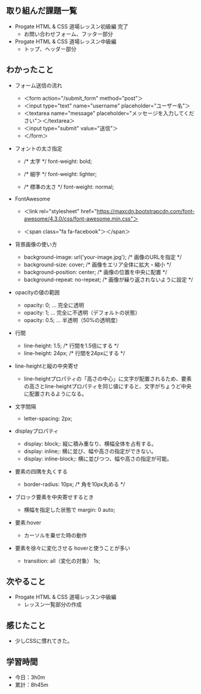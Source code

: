 ## 取り組んだ課題一覧
- Progate HTML & CSS 道場レッスン初級編 完了
    - お問い合わせフォーム、フッター部分
- Progate HTML & CSS 道場レッスン中級編
    - トップ、ヘッダー部分
## わかったこと
- フォーム送信の流れ
    - ＜form action="/submit_form" method="post"＞
    - ＜input type="text" name="username" placeholder="ユーザー名"＞
    - ＜textarea name="message" placeholder="メッセージを入力してください"＞＜/textarea＞
    - ＜input type="submit" value="送信"＞
    - ＜/form＞

- フォントの太さ指定
    - /* 太字 */ font-weight: bold;

    - /* 細字 */ font-weight: lighter;

    - /* 標準の太さ */ font-weight: normal;

 - FontAwesome
    - ＜link rel="stylesheet" href="https://maxcdn.bootstrapcdn.com/font-awesome/4.3.0/css/font-awesome.min.css"＞

    - ＜span class="fa fa-facebook"＞＜/span＞

 - 背景画像の使い方
      - background-image: url('your-image.jpg'); /* 画像のURLを指定 */
      - background-size: cover; /* 画像をエリア全体に拡大・縮小 */
      - background-position: center; /* 画像の位置を中央に配置 */
      -  background-repeat: no-repeat; /* 画像が繰り返されないように設定 */

 - opacityの値の範囲
    - opacity: 0; … 完全に透明
    - opacity: 1; … 完全に不透明（デフォルトの状態）
    - opacity: 0.5; … 半透明（50%の透明度）

 - 行間
    - line-height: 1.5; /* 行間を1.5倍にする */
    - line-height: 24px; /* 行間を24pxにする */

 - line-heightと縦の中央寄せ
    - line-heightプロパティの「高さの中心」に文字が配置されるため、要素の高さとline-heightプロパティを同じ値にすると、文字がちょうど中央に配置されるようになる。

 - 文字間隔
    - letter-spacing: 2px;

 - displayプロパティ
    - display: block;: 縦に積み重なり、横幅全体を占有する。
    - display: inline;: 横に並び、幅や高さの指定ができない。
    - display: inline-block;: 横に並びつつ、幅や高さの指定が可能。

 - 要素の四隅を丸くする
    - border-radius: 10px; /* 角を10px丸める */

 - ブロック要素を中央寄せするとき
    - 横幅を指定した状態で margin: 0 auto; 

 - 要素:hover
    - カーソルを乗せた時の動作

 - 要素を徐々に変化させる hoverと使うことが多い
    - transition: all（変化の対象） 1s;

## 次やること
- Progate HTML & CSS 道場レッスン中級編
    - レッスン一覧部分の作成

## 感じたこと
- 少しCSSに慣れてきた。

## 学習時間
- 今日：3h0m
- 累計：8h45m
